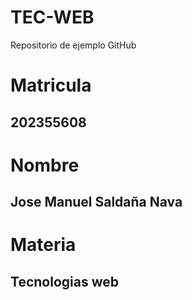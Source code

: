 # TEC-WEB
Repositorio de ejemplo GitHub
#  Matricula
## 202355608

#  Nombre
## Jose Manuel Saldaña Nava

#  Materia
## Tecnologias web



